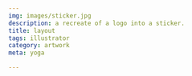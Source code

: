 ```yaml
---
img: images/sticker.jpg
description: a recreate of a logo into a sticker.
title: layout
tags: illustrator
category: artwork
meta: yoga

---
```


